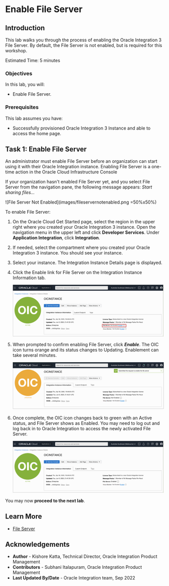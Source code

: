 # Enable File Server

## Introduction

This lab walks you through the process of enabling the Oracle Integration 3 File Server. By default, the File Server is not enabled, but is required for this workshop.

Estimated Time: 5 minutes

### Objectives

In this lab, you will:

* Enable File Server.

### Prerequisites

This lab assumes you have:

* Successfully provisioned Oracle Integration 3 Instance and able to access the home page.

## Task 1: Enable File Server

An administrator must enable File Server before an organization can start using it with their Oracle Integration instance. Enabling File Server is a one-time action in the Oracle Cloud Infrastructure Console

If your organization hasn't enabled File Server yet, and you select File Server from the navigation pane, the following message appears: *Start sharing files...*

![File Server Not Enabled](images/fileservernotenabled.png =50%x50%)

To enable File Server:

1. On the Oracle Cloud Get Started page, select the region in the upper right where you created your Oracle Integration 3 instance. Open the navigation menu in the upper left and click **Developer Services**. Under **Application Integration**, click **Integration**.
2. If needed, select the compartment where you created your Oracle Integration 3 instance. You should see your instance.

3. Select your instance.
   The Integration Instance Details page is displayed.
4. Click the Enable link for File Server on the Integration Instance Information tab.

   ![Enable File Server](images/file-server-enablement1a.png)

5. When prompted to confirm enabling File Server, click ***Enable***. The OIC icon turns orange and its status changes to Updating. Enablement can take several minutes.

   ![Enable File Server in Progress](images/file-server-enablement2.png)

6. Once complete, the OIC icon changes back to green with an Active status, and File Server shows as Enabled. You may need to log out and log back in to Oracle Integration to access the newly activated File Server.

   ![File Server Enabled](images/file-server-enablement3.png)

You may now **proceed to the next lab**.

## Learn More

* [File Server](https://docs.oracle.com/en/cloud/paas/application-integration/file-server/administer-file-server.html)

## Acknowledgements

* **Author** - Kishore Katta, Technical Director, Oracle Integration Product Management
* **Contributors** - Subhani Italapuram, Oracle Integration Product Management
* **Last Updated By/Date** - Oracle Integration team, Sep 2022
